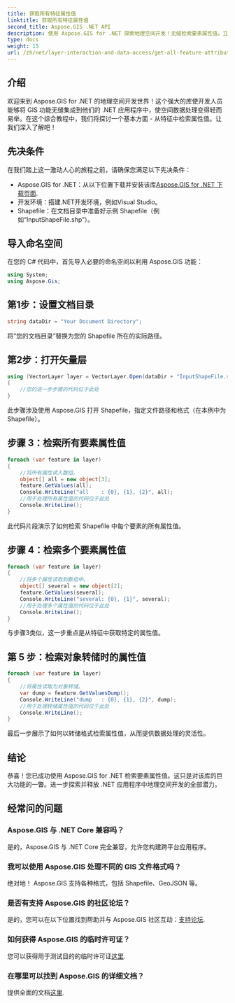 ```yaml
---
title: 获取所有特征属性值
linktitle: 获取所有特征属性值
second_title: Aspose.GIS .NET API
description: 使用 Aspose.GIS for .NET 探索地理空间开发！无缝检索要素属性值。立即下载，体验空间编码冒险。
type: docs
weight: 15
url: /zh/net/layer-interaction-and-data-access/get-all-feature-attribute-values/
---
```

## 介绍
欢迎来到 Aspose.GIS for .NET 的地理空间开发世界！这个强大的库使开发人员能够将 GIS 功能无缝集成到他们的 .NET 应用程序中，使空间数据处理变得轻而易举。在这个综合教程中，我们将探讨一个基本方面 - 从特征中检索属性值。让我们深入了解吧！
## 先决条件
在我们踏上这一激动人心的旅程之前，请确保您满足以下先决条件：
-  Aspose.GIS for .NET：从以下位置下载并安装该库[Aspose.GIS for .NET 下载页面](https://releases.aspose.com/gis/net/).
- 开发环境：搭建.NET开发环境，例如Visual Studio。
- Shapefile：在文档目录中准备好示例 Shapefile（例如“InputShapeFile.shp”）。
## 导入命名空间
在您的 C# 代码中，首先导入必要的命名空间以利用 Aspose.GIS 功能：
```csharp
using System;
using Aspose.Gis;
```
## 第1步：设置文档目录
```csharp
string dataDir = "Your Document Directory";
```
将“您的文档目录”替换为您的 Shapefile 所在的实际路径。
## 第2步：打开矢量层
```csharp
using (VectorLayer layer = VectorLayer.Open(dataDir + "InputShapeFile.shp", Drivers.Shapefile))
{
    //您的进一步步骤的代码位于此处
}
```
此步骤涉及使用 Aspose.GIS 打开 Shapefile，指定文件路径和格式（在本例中为 Shapefile）。
## 步骤 3：检索所有要素属性值
```csharp
foreach (var feature in layer)
{
    //将所有属性读入数组。
    object[] all = new object[3];
    feature.GetValues(all);
    Console.WriteLine("all    : {0}, {1}, {2}", all);
    //用于处理所有属性值的代码位于此处
    Console.WriteLine();
}
```
此代码片段演示了如何检索 Shapefile 中每个要素的所有属性值。
## 步骤 4：检索多个要素属性值
```csharp
foreach (var feature in layer)
{
    //将多个属性读取到数组中。
    object[] several = new object[2];
    feature.GetValues(several);
    Console.WriteLine("several: {0}, {1}", several);
    //用于处理多个属性值的代码位于此处
    Console.WriteLine();
}
```
与步骤3类似，这一步重点是从特征中获取特定的属性值。
## 第 5 步：检索对象转储时的属性值
```csharp
foreach (var feature in layer)
{
    //将属性读取为对象转储。
    var dump = feature.GetValuesDump();
    Console.WriteLine("dump   : {0}, {1}, {2}", dump);
    //用于处理转储属性值的代码位于此处
    Console.WriteLine();
}
```
最后一步展示了如何以转储格式检索属性值，从而提供数据处理的灵活性。
## 结论
恭喜！您已成功使用 Aspose.GIS for .NET 检索要素属性值。这只是对该库的巨大功能的一瞥。进一步探索并释放 .NET 应用程序中地理空间开发的全部潜力。
## 经常问的问题
### Aspose.GIS 与 .NET Core 兼容吗？
是的，Aspose.GIS 与 .NET Core 完全兼容，允许您构建跨平台应用程序。
### 我可以使用 Aspose.GIS 处理不同的 GIS 文件格式吗？
绝对地！ Aspose.GIS 支持各种格式，包括 Shapefile、GeoJSON 等。
### 是否有支持 Aspose.GIS 的社区论坛？
是的，您可以在以下位置找到帮助并与 Aspose.GIS 社区互动：[支持论坛](https://forum.aspose.com/c/gis/33).
### 如何获得 Aspose.GIS 的临时许可证？
您可以获得用于测试目的的临时许可证[这里](https://purchase.aspose.com/temporary-license/).
### 在哪里可以找到 Aspose.GIS 的详细文档？
提供全面的文档[这里](https://reference.aspose.com/gis/net/).